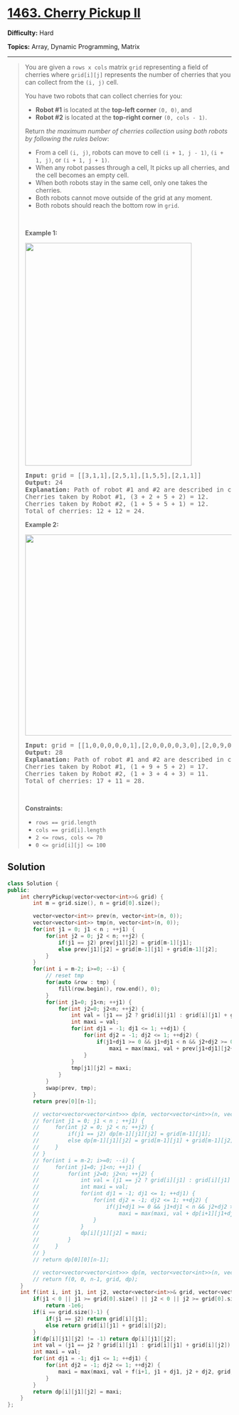 # [1463. Cherry Pickup II](https://leetcode.com/problems/cherry-pickup-ii/)

**Difficulty:** Hard

**Topics:** Array, Dynamic Programming, Matrix

---



<blockquote>

<p>You are given a <code>rows x cols</code> matrix <code>grid</code> representing a field of cherries where <code>grid[i][j]</code> represents the number of cherries that you can collect from the <code>(i, j)</code> cell.</p>

<p>You have two robots that can collect cherries for you:</p>

<ul>
	<li><strong>Robot #1</strong> is located at the <strong>top-left corner</strong> <code>(0, 0)</code>, and</li>
	<li><strong>Robot #2</strong> is located at the <strong>top-right corner</strong> <code>(0, cols - 1)</code>.</li>
</ul>

<p>Return <em>the maximum number of cherries collection using both robots by following the rules below</em>:</p>

<ul>
	<li>From a cell <code>(i, j)</code>, robots can move to cell <code>(i + 1, j - 1)</code>, <code>(i + 1, j)</code>, or <code>(i + 1, j + 1)</code>.</li>
	<li>When any robot passes through a cell, It picks up all cherries, and the cell becomes an empty cell.</li>
	<li>When both robots stay in the same cell, only one takes the cherries.</li>
	<li>Both robots cannot move outside of the grid at any moment.</li>
	<li>Both robots should reach the bottom row in <code>grid</code>.</li>
</ul>

<p>&nbsp;</p>
<p><strong class="example">Example 1:</strong></p>
<img alt="" src="https://assets.leetcode.com/uploads/2020/04/29/sample_1_1802.png" style="width: 374px; height: 501px;" />
<pre>
<strong>Input:</strong> grid = [[3,1,1],[2,5,1],[1,5,5],[2,1,1]]
<strong>Output:</strong> 24
<strong>Explanation:</strong> Path of robot #1 and #2 are described in color green and blue respectively.
Cherries taken by Robot #1, (3 + 2 + 5 + 2) = 12.
Cherries taken by Robot #2, (1 + 5 + 5 + 1) = 12.
Total of cherries: 12 + 12 = 24.
</pre>

<p><strong class="example">Example 2:</strong></p>
<img alt="" src="https://assets.leetcode.com/uploads/2020/04/23/sample_2_1802.png" style="width: 500px; height: 452px;" />
<pre>
<strong>Input:</strong> grid = [[1,0,0,0,0,0,1],[2,0,0,0,0,3,0],[2,0,9,0,0,0,0],[0,3,0,5,4,0,0],[1,0,2,3,0,0,6]]
<strong>Output:</strong> 28
<strong>Explanation:</strong> Path of robot #1 and #2 are described in color green and blue respectively.
Cherries taken by Robot #1, (1 + 9 + 5 + 2) = 17.
Cherries taken by Robot #2, (1 + 3 + 4 + 3) = 11.
Total of cherries: 17 + 11 = 28.
</pre>

<p>&nbsp;</p>
<p><strong>Constraints:</strong></p>

<ul>
	<li><code>rows == grid.length</code></li>
	<li><code>cols == grid[i].length</code></li>
	<li><code>2 &lt;= rows, cols &lt;= 70</code></li>
	<li><code>0 &lt;= grid[i][j] &lt;= 100</code></li>
</ul>


</blockquote>

## Solution
```cpp
class Solution {
public:
    int cherryPickup(vector<vector<int>>& grid) {
        int m = grid.size(), n = grid[0].size();

        vector<vector<int>> prev(n, vector<int>(n, 0));
        vector<vector<int>> tmp(n, vector<int>(n, 0));
        for(int j1 = 0; j1 < n ; ++j1) {
            for(int j2 = 0; j2 < n; ++j2) {
                if(j1 == j2) prev[j1][j2] = grid[m-1][j1];
                else prev[j1][j2] = grid[m-1][j1] + grid[m-1][j2];
            }
        }
        for(int i = m-2; i>=0; --i) {
            // reset tmp
            for(auto &row : tmp) {
                fill(row.begin(), row.end(), 0);
            }
            for(int j1=0; j1<n; ++j1) {
                for(int j2=0; j2<n; ++j2) {
                    int val = (j1 == j2 ? grid[i][j1] : grid[i][j1] + grid[i][j2]);
                    int maxi = val;
                    for(int dj1 = -1; dj1 <= 1; ++dj1) {
                        for(int dj2 = -1; dj2 <= 1; ++dj2) {
                            if(j1+dj1 >= 0 && j1+dj1 < n && j2+dj2 >= 0 && j2+dj2 < n)
                                maxi = max(maxi, val + prev[j1+dj1][j2+dj2]);
                        }
                    }
                    tmp[j1][j2] = maxi;
                }
            }
            swap(prev, tmp);
        }
        return prev[0][n-1];

        // vector<vector<vector<int>>> dp(m, vector<vector<int>>(n, vector<int>(n, 0)));
        // for(int j1 = 0; j1 < n ; ++j1) {
        //     for(int j2 = 0; j2 < n; ++j2) {
        //         if(j1 == j2) dp[m-1][j1][j2] = grid[m-1][j1];
        //         else dp[m-1][j1][j2] = grid[m-1][j1] + grid[m-1][j2];
        //     }
        // }
        // for(int i = m-2; i>=0; --i) {
        //     for(int j1=0; j1<n; ++j1) {
        //         for(int j2=0; j2<n; ++j2) {
        //             int val = (j1 == j2 ? grid[i][j1] : grid[i][j1] + grid[i][j2]);
        //             int maxi = val;
        //             for(int dj1 = -1; dj1 <= 1; ++dj1) {
        //                 for(int dj2 = -1; dj2 <= 1; ++dj2) {
        //                     if(j1+dj1 >= 0 && j1+dj1 < n && j2+dj2 >= 0 && j2+dj2 < n)
        //                         maxi = max(maxi, val + dp[i+1][j1+dj1][j2+dj2]);
        //                 }
        //             }
        //             dp[i][j1][j2] = maxi;
        //         }
        //     }
        // }
        // return dp[0][0][n-1];

        // vector<vector<vector<int>>> dp(m, vector<vector<int>>(n, vector<int>(n, -1)));
        // return f(0, 0, n-1, grid, dp);
    }
    int f(int i, int j1, int j2, vector<vector<int>>& grid, vector<vector<vector<int>>>& dp) {
        if(j1 < 0 || j1 >= grid[0].size() || j2 < 0 || j2 >= grid[0].size())
            return -1e6;
        if(i == grid.size()-1) {
            if(j1 == j2) return grid[i][j1];
            else return grid[i][j1] + grid[i][j2];
        }
        if(dp[i][j1][j2] != -1) return dp[i][j1][j2];
        int val = (j1 == j2 ? grid[i][j1] : grid[i][j1] + grid[i][j2]);
        int maxi = val;
        for(int dj1 = -1; dj1 <= 1; ++dj1) {
            for(int dj2 = -1; dj2 <= 1; ++dj2) {
                maxi = max(maxi, val + f(i+1, j1 + dj1, j2 + dj2, grid, dp));
            }
        }
        return dp[i][j1][j2] = maxi;
    }
};
```
